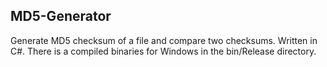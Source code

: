 ## MD5-Generator
Generate MD5 checksum of a file and compare two checksums. 
Written in C#.
There is a compiled binaries for Windows in the bin/Release directory.